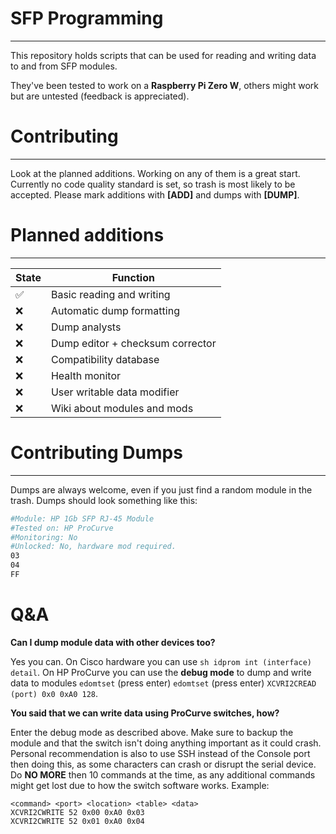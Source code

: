 # SFP Programming
---
This repository holds scripts that can be used for reading and writing data to and from SFP modules.

They've been tested to work on a **Raspberry Pi Zero W**, others might work but are untested (feedback is appreciated).


# Contributing
---
Look at the planned additions. Working on any of them is a great start. Currently no code quality standard is set, so trash is most likely to be accepted. Please mark additions with **[ADD]** and dumps with **[DUMP]**. 

# Planned additions
---
| State        | Function                        |
|------------- | ------------------------------- |
|✅            | Basic reading and writing       |
|❌            | Automatic dump formatting       |
|❌            | Dump analysts                   |
|❌            | Dump editor + checksum corrector|
|❌            | Compatibility database          |
|❌            | Health monitor                  |
|❌            | User writable data modifier     |
|❌            | Wiki about modules and mods     |

# Contributing Dumps
---
Dumps are always welcome, even if you just find a random module in the trash.
Dumps should look something like this:
```bash
#Module: HP 1Gb SFP RJ-45 Module
#Tested on: HP ProCurve
#Monitoring: No
#Unlocked: No, hardware mod required.
03
04
FF
```

# Q&A
**Can I dump module data with other devices too?**

Yes you can. On Cisco hardware you can use ``sh idprom int (interface) detail``.
On HP ProCurve you can use the **debug mode** to dump and write data to modules ``edomtset`` (press enter) ``edomtset`` (press enter) ``XCVRI2CREAD (port) 0x0 0xA0 128``.

**You said that we can write data using ProCurve switches, how?**

Enter the debug mode as described above. Make sure to backup the module and that the switch isn't doing anything important as it could crash. Personal recommendation is also to use SSH instead of the Console port then doing this, as some characters can crash or disrupt the serial device. Do **NO MORE** then 10 commands at the time, as any additional commands might get lost due to how the switch software works.
Example: 
```
<command> <port> <location> <table> <data>
XCVRI2CWRITE 52 0x00 0xA0 0x03
XCVRI2CWRITE 52 0x01 0xA0 0x04
```
